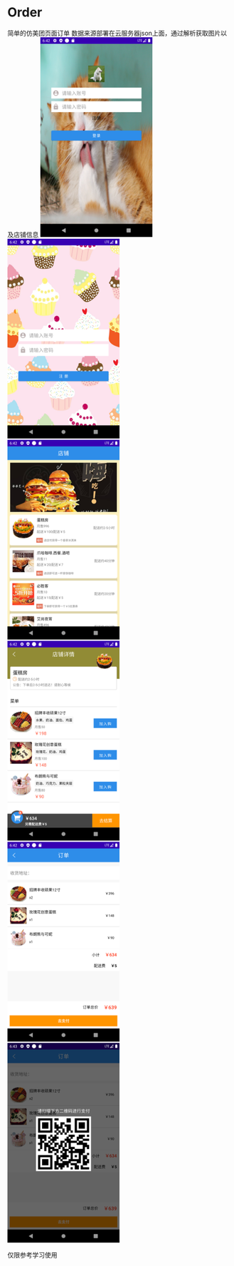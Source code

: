 # Order
简单的仿美团页面订单
数据来源部署在云服务器json上面，通过解析获取图片以及店铺信息
<img src="https://github.com/pxy8080/Order/blob/main/img/screenshot/1.png" width="50%"/>   <img src="https://github.com/pxy8080/Order/blob/main/img/screenshot/2.png" width="50%"/>
<img src="https://github.com/pxy8080/Order/blob/main/img/screenshot/3.png" width="50%"/>   <img src="https://github.com/pxy8080/Order/blob/main/img/screenshot/4.png" width="50%"/>
<img src="https://github.com/pxy8080/Order/blob/main/img/screenshot/5.png" width="50%"/>   <img src="https://github.com/pxy8080/Order/blob/main/img/screenshot/6.png" width="50%"/>


仅限参考学习使用

